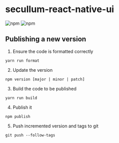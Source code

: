 # secullum-react-native-ui

![npm](https://img.shields.io/npm/v/secullum-react-native-ui.svg)
![npm](https://img.shields.io/npm/l/secullum-react-native-ui.svg)

## Publishing a new version

1. Ensure the code is formatted correctly

```
yarn run format
```

2. Update the version

```
npm version [major | minor | patch]
```

3. Build the code to be published

```
yarn run build
```

4. Publish it

```
npm publish
```

5. Push incremented version and tags to git

```
git push --follow-tags
```
